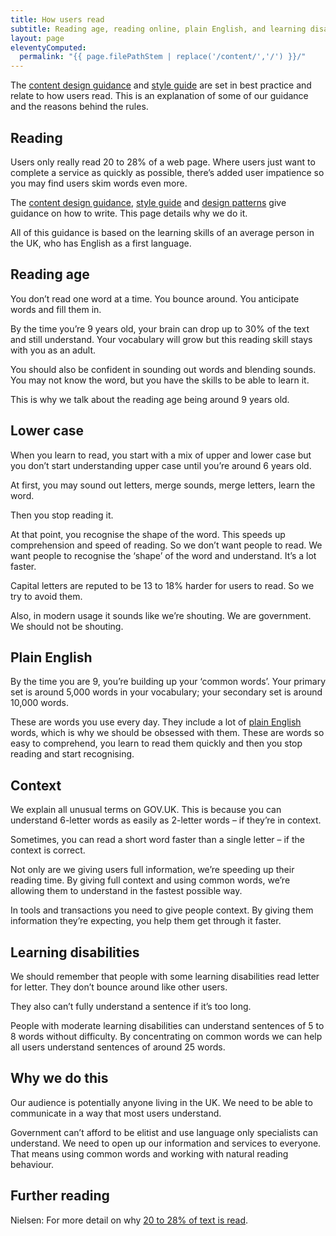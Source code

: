 ```yaml
---
title: How users read
subtitle: Reading age, reading online, plain English, and learning disabilities
layout: page
eleventyComputed:
  permalink: "{{ page.filePathStem | replace('/content/','/') }}/"
---
```


The [content design guidance](https://web.archive.org/web/20151027163341/https://www.gov.uk/guidance/content-design) and [style guide](https://web.archive.org/web/20151027163341/https://www.gov.uk/guidance/style-guide) are set in best practice and relate to how users read. This is an explanation of some of our guidance and the reasons behind the rules.

## Reading

Users only really read 20 to 28% of a web page. Where users just want to complete a service as quickly as possible, there’s added user impatience so you may find users skim words even more.

The [content design guidance](https://web.archive.org/web/20151027163341/https://www.gov.uk/guidance/content-design), [style guide](https://www.gov.uk/guidance/style-guide/a-to-z-of-gov-uk-style) and [design patterns](https://web.archive.org/web/20151027163341/https://www.gov.uk/service-manual/user-centred-design/resources/patterns/index.html) give guidance on how to write. This page details why we do it.

All of this guidance is based on the learning skills of an average person in the UK, who has English as a first language.

## Reading age

You don’t read one word at a time. You bounce around. You anticipate words and fill them in.

By the time you’re 9 years old, your brain can drop up to 30% of the text and still understand. Your vocabulary will grow but this reading skill stays with you as an adult.

You should also be confident in sounding out words and blending sounds. You may not know the word, but you have the skills to be able to learn it.

This is why we talk about the reading age being around 9 years old.

## Lower case

When you learn to read, you start with a mix of upper and lower case but you don’t start understanding upper case until you’re around 6 years old.

At first, you may sound out letters, merge sounds, merge letters, learn the word.

Then you stop reading it.

At that point, you recognise the shape of the word. This speeds up comprehension and speed of reading. So we don’t want people to read. We want people to recognise the ‘shape’ of the word and understand. It’s a lot faster.

Capital letters are reputed to be 13 to 18% harder for users to read. So we try to avoid them.

Also, in modern usage it sounds like we’re shouting. We are government. We should not be shouting.

## Plain English

By the time you are 9, you’re building up your ‘common words’. Your primary set is around 5,000 words in your vocabulary; your secondary set is around 10,000 words.

These are words you use every day. They include a lot of [plain English](https://web.archive.org/web/20151027163341/https://www.gov.uk/guidance/content-design/writing-for-gov-uk#plain-english) words, which is why we should be obsessed with them. These are words so easy to comprehend, you learn to read them quickly and then you stop reading and start recognising.

## Context

We explain all unusual terms on GOV.UK. This is because you can understand 6-letter words as easily as 2-letter words – if they’re in context.

Sometimes, you can read a short word faster than a single letter – if the context is correct.

Not only are we giving users full information, we’re speeding up their reading time. By giving full context and using common words, we’re allowing them to understand in the fastest possible way.

In tools and transactions you need to give people context. By giving them information they’re expecting, you help them get through it faster.

## Learning disabilities

We should remember that people with some learning disabilities read letter for letter. They don’t bounce around like other users.

They also can’t fully understand a sentence if it’s too long.

People with moderate learning disabilities can understand sentences of 5 to 8 words without difficulty. By concentrating on common words we can help all users understand sentences of around 25 words.

## Why we do this

Our audience is potentially anyone living in the UK. We need to be able to communicate in a way that most users understand.

Government can’t afford to be elitist and use language only specialists can understand. We need to open up our information and services to everyone. That means using common words and working with natural reading behaviour.

## Further reading

Nielsen: For more detail on why [20 to 28% of text is read](http://www.nngroup.com/articles/how-little-do-users-read/).
